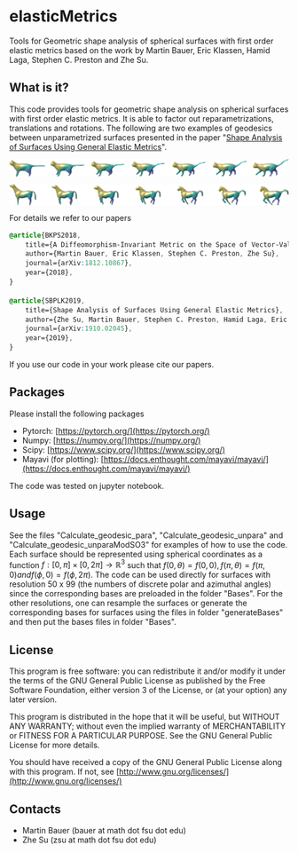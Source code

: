 # elasticMetrics

Tools for Geometric shape analysis of spherical surfaces with first order elastic metrics based on the work by Martin Bauer, Eric Klassen, Hamid Laga, Stephen C. Preston and Zhe Su.

## What is it?

This code provides tools for geometric shape analysis on spherical surfaces with first order elastic metrics. 
It is able to factor out reparametrizations, translations and rotations. The following are two examples of geodesics between unparametrized surfaces presented in the paper "[Shape Analysis of Surfaces Using General Elastic Metrics](https://arxiv.org/abs/1910.02045)".

<img align="left" src="https://github.com/zhesu1/Figures/raw/master/registeredcat12_geo_unpara_1_1_-1_0_deg7_degv7_T13.png" width="800"><br clear="both"/> 

<img align="left" src="https://github.com/zhesu1/Figures/raw/master/registeredhorse02_geo_unpara_1_1_-1_0_deg7_degv7_T13.png" width="790"><br clear="both"/>

For details we refer to our papers

```css
@article{BKPS2018,
    title={A Diffeomorphism-Invariant Metric on the Space of Vector-Valued One-Forms}, 
    author={Martin Bauer, Eric Klassen, Stephen C. Preston, Zhe Su},
    journal={arXiv:1812.10867},
    year={2018},  
}

@article{SBPLK2019, 
    title={Shape Analysis of Surfaces Using General Elastic Metrics},
    author={Zhe Su, Martin Bauer, Stephen C. Preston, Hamid Laga, Eric Klassen},
    journal={arXiv:1910.02045},
    year={2019},  
}
```

If you use our code in your work please cite our papers.

## Packages

Please install the following packages

* Pytorch: [https://pytorch.org/](https://pytorch.org/)
* Numpy: [https://numpy.org/](https://numpy.org/)
* Scipy: [https://www.scipy.org/](https://www.scipy.org/)
* Mayavi (for plotting): [https://docs.enthought.com/mayavi/mayavi/](https://docs.enthought.com/mayavi/mayavi/)

The code was tested on jupyter notebook.

## Usage

See the files "Calculate_geodesic_para", "Calculate_geodesic_unpara" and "Calculate_geodesic_unparaModSO3" for examples of how to use the code. Each surface should be represented using spherical coordinates as a function $f:[0,\pi]\times[0,2\pi]\to \mathbb{R}^3$ such that $f(0,\theta) = f(0,0), f(\pi,\theta) = f(\pi,0) and f(\phi, 0) = f(\phi, 2\pi)$. The code can be used directly for surfaces with resolution 50 x 99 (the numbers of discrete polar and azimuthal angles) since the corresponding bases are preloaded in the folder "Bases".  For the other resolutions, one can resample the surfaces or generate the corresponding bases for surfaces using the files in folder "generateBases" and then put the bases files in folder "Bases". 

## License

This program is free software: you can redistribute it and/or modify it under the terms of the GNU General Public License as published by the Free Software Foundation, either version 3 of the License, or (at your option) any later version.

This program is distributed in the hope that it will be useful, but WITHOUT ANY WARRANTY; without even the implied warranty of MERCHANTABILITY or FITNESS FOR A PARTICULAR PURPOSE. See the GNU General Public License for more details.

You should have received a copy of the GNU General Public License along with this program. If not, see [http://www.gnu.org/licenses/](http://www.gnu.org/licenses/)

## Contacts

* Martin Bauer (bauer at math dot fsu dot edu)
* Zhe Su (zsu at math dot fsu dot edu)
